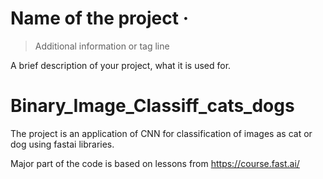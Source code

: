 # Name of the project &middot;
> Additional information or tag line

A brief description of your project, what it is used for.



# Binary_Image_Classiff_cats_dogs
The project is an application of CNN for classification of images as cat or dog using fastai libraries.

Major part of the code is based on lessons from https://course.fast.ai/



